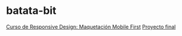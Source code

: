 # batata-bit
[Curso de Responsive Design: Maquetación Mobile First](https://platzi.com/cursos/mobile-first/)
[Proyecto final](https://mkdir-nicolas.github.io/batata-bit/)
